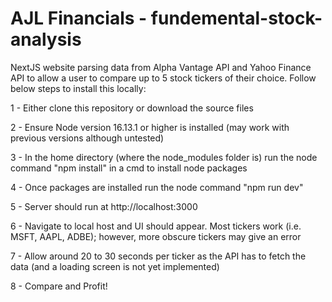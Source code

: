 # AJL Financials - fundemental-stock-analysis
NextJS website parsing data from Alpha Vantage API and Yahoo Finance API to allow a user to compare up to 5 stock tickers of their choice. Follow below steps to install this locally:

1 - Either clone this repository or download the source files

2 - Ensure Node version 16.13.1 or higher is installed (may work with previous versions although untested)

3 - In the home directory (where the node_modules folder is) run the node command "npm install" in a cmd to install node packages

4 - Once packages are installed run the node command "npm run dev"

5 - Server should run at http://localhost:3000

6 - Navigate to local host and UI should appear. Most tickers work (i.e. MSFT, AAPL, ADBE); however, more obscure tickers may give an error

7 - Allow around 20 to 30 seconds per ticker as the API has to fetch the data (and a loading screen is not yet implemented)

8 - Compare and Profit!
